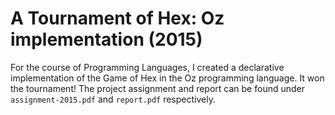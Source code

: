 # A Tournament of Hex: Oz implementation (2015)
For the course of Programming Languages, I created a declarative implementation of the Game of Hex in the Oz programming language. It won the tournament! The project assignment and report can be found under `assignment-2015.pdf` and `report.pdf` respectively.